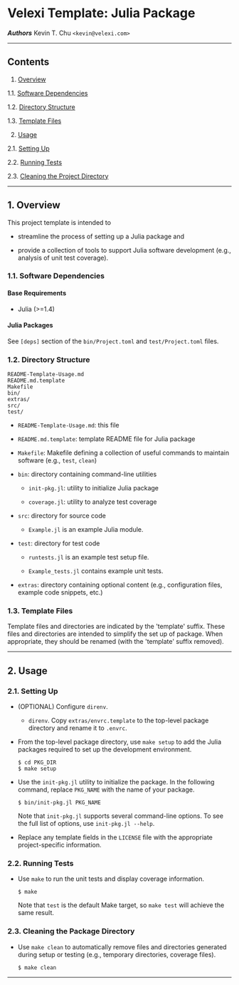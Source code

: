 Velexi Template: Julia Package
==============================

___Authors___
Kevin T. Chu `<kevin@velexi.com>`

------------------------------------------------------------------------------

Contents
--------

1. [Overview][#1]

  1.1. [Software Dependencies][#1.1]

  1.2. [Directory Structure][#1.2]

  1.3. [Template Files][#1.3]

2. [Usage][#2]

  2.1. [Setting Up][#2.1]

  2.2. [Running Tests][#2.2]

  2.3. [Cleaning the Project Directory][#1.3]

------------------------------------------------------------------------------

## 1. Overview

This project template is intended to

* streamline the process of setting up a Julia package and

* provide a collection of tools to support Julia software development (e.g.,
  analysis of unit test coverage).

### 1.1. Software Dependencies

#### Base Requirements

* Julia (>=1.4)

#### Julia Packages ####

See `[deps]` section of the `bin/Project.toml` and `test/Project.toml` files.

### 1.2. Directory Structure

    README-Template-Usage.md
    README.md.template
    Makefile
    bin/
    extras/
    src/
    test/

* `README-Template-Usage.md`: this file

* `README.md.template`: template README file for Julia package

* `Makefile`: Makefile defining a collection of useful commands to maintain
  software (e.g., `test`, `clean`)

* `bin`: directory containing command-line utilities

  * `init-pkg.jl`: utility to initialize Julia package

  * `coverage.jl`: utility to analyze test coverage

* `src`: directory for source code

  * `Example.jl` is an example Julia module.

* `test`: directory for test code

  * `runtests.jl` is an example test setup file.

  * `Example_tests.jl` contains example unit tests.

* `extras`: directory containing optional content (e.g., configuration files,
  example code snippets, etc.)

### 1.3. Template Files

Template files and directories are indicated by the 'template' suffix. These
files and directories are intended to simplify the set up of package. When
appropriate, they should be renamed (with the 'template' suffix removed).

------------------------------------------------------------------------------

## 2. Usage

### 2.1. Setting Up

* (OPTIONAL) Configure `direnv`.

  * `direnv`. Copy `extras/envrc.template` to the top-level package directory
    and rename it to `.envrc`.

* From the top-level package directory, use `make setup` to add the Julia
  packages required to set up the development environment.

  ```shell
  $ cd PKG_DIR
  $ make setup
  ```

* Use the `init-pkg.jl` utility to initialize the package. In the following
  command, replace `PKG_NAME` with the name of your package.

  ```shell
  $ bin/init-pkg.jl PKG_NAME
  ```

  Note that `init-pkg.jl` supports several command-line options. To see the
  full list of options, use `init-pkg.jl --help`.

* Replace any template fields in the `LICENSE` file with the appropriate
  project-specific information.

### 2.2. Running Tests

* Use `make` to run the unit tests and display coverage information.

  ```shell
  $ make
  ```

  Note that `test` is the default Make target, so `make test` will achieve the
  same result.

### 2.3. Cleaning the Package Directory

* Use `make clean` to automatically remove files and directories generated
  during setup or testing (e.g., temporary directories, coverage files).

  ```shell
  $ make clean
  ```

------------------------------------------------------------------------------

[-----------------------------INTERNAL LINKS-----------------------------]: #

[#1]: #1-overview
[#1.1]: #11-software-dependencies
[#1.2]: #12-directory-structure
[#1.3]: #13-template-files

[#2]: #2-usage
[#2.1]: #21-setting-up
[#2.2]: #22-running-tests
[#2.3]: #23-cleaning-the-package-directory

[#3]: #3-references
